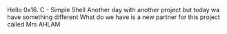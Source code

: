 Hello 0x16. C - Simple Shell 
Another day with another project but today wa have something different 
What do we have is a new partner for this project called Mrs AHLAM 